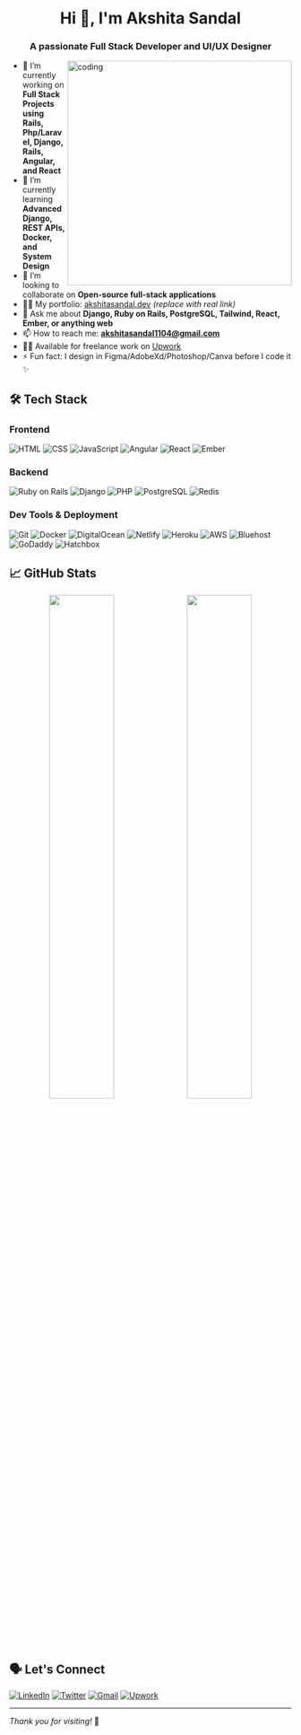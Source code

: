<h1 align="center">Hi 👋, I'm Akshita Sandal</h1>
<h3 align="center">A passionate Full Stack Developer and UI/UX Designer</h3>

<img align="right" alt="coding" width="400" src="https://cdn.dribbble.com/users/1162077/screenshots/3848914/programmer.gif">

- 🔭 I’m currently working on **Full Stack Projects using Rails, Php/Laravel, Django, Rails, Angular, and React**
- 🌱 I’m currently learning **Advanced Django, REST APIs, Docker, and System Design**
- 👯 I’m looking to collaborate on **Open-source full-stack applications**
- 👨‍💻 My portfolio: [akshitasandal.dev](https://your-portfolio-link.com) *(replace with real link)*
- 💬 Ask me about **Django, Ruby on Rails, PostgreSQL, Tailwind, React, Ember, or anything web**
- 📫 How to reach me: **akshitasandal1104@gmail.com**
- 🧑‍💼 Available for freelance work on [Upwork](https://www.upwork.com/freelancers/~019335d04c1b303788)
- ⚡ Fun fact: I design in Figma/AdobeXd/Photoshop/Canva before I code it ✨

## 🛠️ Tech Stack

### Frontend
![HTML](https://img.shields.io/badge/-HTML5-E34F26?style=flat-square&logo=html5&logoColor=white)
![CSS](https://img.shields.io/badge/-CSS3-1572B6?style=flat-square&logo=css3)
![JavaScript](https://img.shields.io/badge/-JavaScript-F7DF1E?style=flat-square&logo=javascript&logoColor=black)
![Angular](https://img.shields.io/badge/-Angular-DD0031?style=flat-square&logo=angular&logoColor=white)
![React](https://img.shields.io/badge/-React-61DAFB?style=flat-square&logo=react)
![Ember](https://img.shields.io/badge/-Ember.js-E04E39?style=flat-square&logo=ember.js)

### Backend
![Ruby on Rails](https://img.shields.io/badge/-Rails-CC0000?style=flat-square&logo=ruby-on-rails)
![Django](https://img.shields.io/badge/-Django-092E20?style=flat-square&logo=django)
![PHP](https://img.shields.io/badge/-PHP-777BB4?style=flat-square&logo=php&logoColor=white)
![PostgreSQL](https://img.shields.io/badge/-PostgreSQL-336791?style=flat-square&logo=postgresql)
![Redis](https://img.shields.io/badge/-Redis-DC382D?style=flat-square&logo=redis)

### Dev Tools & Deployment
![Git](https://img.shields.io/badge/-Git-F05032?style=flat-square&logo=git)
![Docker](https://img.shields.io/badge/-Docker-2496ED?style=flat-square&logo=docker)
![DigitalOcean](https://img.shields.io/badge/-DigitalOcean-0080FF?style=flat-square&logo=digitalocean)
![Netlify](https://img.shields.io/badge/-Netlify-00C7B7?style=flat-square&logo=netlify)
![Heroku](https://img.shields.io/badge/-Heroku-430098?style=flat-square&logo=heroku&logoColor=white)
![AWS](https://img.shields.io/badge/-AWS-232F3E?style=flat-square&logo=amazon-aws&logoColor=white)
![Bluehost](https://img.shields.io/badge/-Bluehost-0082C9?style=flat-square&logo=bluehost&logoColor=white)
![GoDaddy](https://img.shields.io/badge/-GoDaddy-1BDB81?style=flat-square&logo=godaddy&logoColor=white)
![Hatchbox](https://img.shields.io/badge/-Hatchbox.io-E74C3C?style=flat-square&logo=rubyonrails&logoColor=white)

## 📈 GitHub Stats

<p align="center">
  <img src="https://github-readme-stats.vercel.app/api?username=akshitasandal1104&show_icons=true&theme=radical" width="48%" />
  <img src="https://github-readme-streak-stats.herokuapp.com/?user=akshitasandal1104&theme=radical" width="48%" />
</p>


## 🗣 Let's Connect

[![LinkedIn](https://img.shields.io/badge/-LinkedIn-blue?style=flat-square&logo=linkedin&logoColor=white)](https://www.linkedin.com/in/akshita-s-3b7562117/)
[![Twitter](https://img.shields.io/badge/-Twitter-1DA1F2?style=flat-square&logo=twitter&logoColor=white)](https://x.com/akshita_sandhal)
[![Gmail](https://img.shields.io/badge/-Gmail-D14836?style=flat-square&logo=gmail&logoColor=white)](mailto:akshitasandal1104@gmail.com)
[![Upwork](https://img.shields.io/badge/-Upwork-6fda44?style=flat-square&logo=upwork&logoColor=white)](https://www.upwork.com/freelancers/~019335d04c1b303788)

---

_Thank you for visiting!_ 🙏

